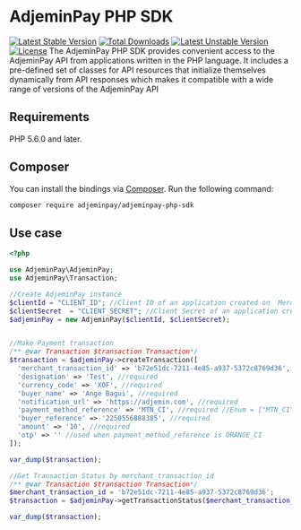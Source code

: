 # AdjeminPay PHP SDK
[![Latest Stable Version](https://poser.pugx.org/adjeminpay/adjeminpay-php-sdk/v)](//packagist.org/packages/adjeminpay/adjeminpay-php-sdk) [![Total Downloads](https://poser.pugx.org/adjeminpay/adjeminpay-php-sdk/downloads)](//packagist.org/packages/adjeminpay/adjeminpay-php-sdk) [![Latest Unstable Version](https://poser.pugx.org/adjeminpay/adjeminpay-php-sdk/v/unstable)](//packagist.org/packages/adjeminpay/adjeminpay-php-sdk) [![License](https://poser.pugx.org/adjeminpay/adjeminpay-php-sdk/license)](//packagist.org/packages/adjeminpay/adjeminpay-php-sdk)
The AdjeminPay PHP SDK provides convenient access to the AdjeminPay API from
applications written in the PHP language. It includes a pre-defined set of
classes for API resources that initialize themselves dynamically from API
responses which makes it compatible with a wide range of versions of the AdjeminPay API

## Requirements

PHP 5.6.0 and later.

## Composer

You can install the bindings via [Composer](http://getcomposer.org/). Run the following command:

```bash
composer require adjeminpay/adjeminpay-php-sdk
```

## Use case
```php
<?php

use AdjeminPay\AdjeminPay;
use AdjeminPay\Transaction;

//Create AdjeminPay instance
$clientId = "CLIENT_ID"; //Client ID of an application created on  Merchant backoffice
$clientSecret  = "CLIENT_SECRET"; //Client Secret of an application created on  Merchant backoffice
$adjeminPay = new AdjeminPay($clientId, $clientSecret);


//Make Payment transaction
/** @var Transaction $transaction Transaction*/
$transaction = $adjeminPay->createTransaction([
  'merchant_transaction_id' => 'b72e51dc-7211-4e85-a937-5372c8769d36', //required You create a merchant_transaction_id
  'designation' => 'Test', //required
  'currency_code' => 'XOF', //required
  'buyer_name' => 'Ange Bagui', //required
  'notification_url' => 'https://adjemin.com', //required
  'payment_method_reference' => 'MTN_CI', //required //Enum = ["MTN_CI", "ORANGE_CI"]
  'buyer_reference' => '2250556888385', //required
  'amount' => '10', //required
  'otp' => '' //used when payment_method_reference is ORANGE_CI
]);

var_dump($transaction);

//Get Transaction Status by merchant_transaction_id
/** @var Transaction $transaction Transaction*/
$merchant_transaction_id = 'b72e51dc-7211-4e85-a937-5372c8769d36';
$transaction = $adjeminPay->getTransactionStatus($merchant_transaction_id);

var_dump($transaction);


```
